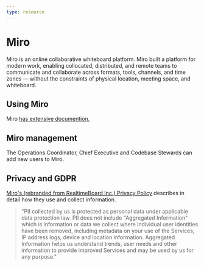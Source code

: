 ```yaml
---
type: resource
---
```


# Miro

Miro is an online collaborative whiteboard platform. Miro built a platform for modern work, enabling collocated, distributed, and remote teams to communicate and collaborate across formats, tools, channels, and time zones — without the constraints of physical location, meeting space, and whiteboard.

## Using Miro

Miro [has extensive documention.](https://help.miro.com/hc/en-us)

## Miro management

The Operations Coordinator, Chief Executive and Codebase Stewards can add new users to Miro.

## Privacy and GDPR

[Miro's (rebranded from RealtimeBoard Inc.) Privacy Policy](https://miro.com/legal/privacy-policy/) describes in detail how they use and collect information.

> "PII collected by us is protected as personal data under applicable data protection law. PII does not include "Aggregated Information" which is information or data we collect where individual user identities have been removed, including metadata on your use of the Services, IP address logs, device and location information. Aggregated Information helps us understand trends, user needs and other information to provide improved Services and may be used by us for any purpose."

